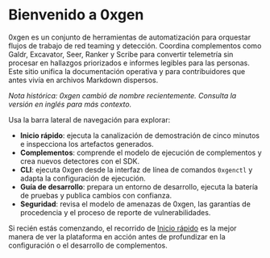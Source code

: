 # Bienvenido a 0xgen

0xgen es un conjunto de herramientas de automatización para orquestar flujos de trabajo de red teaming y detección.
Coordina complementos como Galdr, Excavator, Seer, Ranker y Scribe para convertir telemetría sin procesar en hallazgos priorizados e informes legibles para las personas. Este sitio unifica la documentación operativa y para contribuidores que antes vivía en archivos Markdown dispersos.

_Nota histórica: 0xgen cambió de nombre recientemente. Consulta la versión en inglés para más contexto._

Usa la barra lateral de navegación para explorar:

- **Inicio rápido**: ejecuta la canalización de demostración de cinco minutos e inspecciona los artefactos generados.
- **Complementos**: comprende el modelo de ejecución de complementos y crea nuevos detectores con el SDK.
- **CLI**: ejecuta 0xgen desde la interfaz de línea de comandos `0xgenctl` y adapta la configuración de ejecución.
- **Guía de desarrollo**: prepara un entorno de desarrollo, ejecuta la batería de pruebas y publica cambios con confianza.
- **Seguridad**: revisa el modelo de amenazas de 0xgen, las garantías de procedencia y el proceso de reporte de vulnerabilidades.

Si recién estás comenzando, el recorrido de [Inicio rápido](quickstart.md#primeros-pasos) es la mejor manera de ver la plataforma en acción antes de profundizar en la configuración o el desarrollo de complementos.
